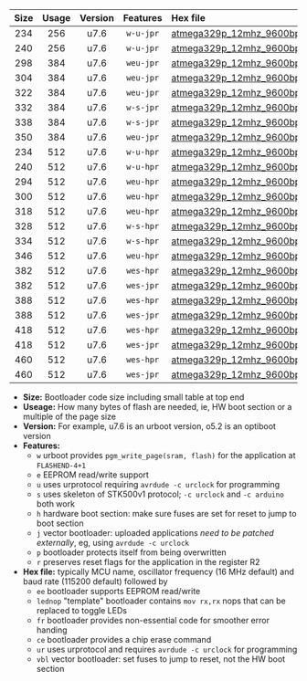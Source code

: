 |Size|Usage|Version|Features|Hex file|
|:-:|:-:|:-:|:-:|:--|
|234|256|u7.6|`w-u-jpr`|[atmega329p_12mhz_9600bps_ur_vbl.hex](https://raw.githubusercontent.com/stefanrueger/urboot/main//atmega329p_12mhz_9600bps_ur_vbl.hex)|
|240|256|u7.6|`w-u-jpr`|[atmega329p_12mhz_9600bps_lednop_ur_vbl.hex](https://raw.githubusercontent.com/stefanrueger/urboot/main//atmega329p_12mhz_9600bps_lednop_ur_vbl.hex)|
|298|384|u7.6|`weu-jpr`|[atmega329p_12mhz_9600bps_ee_ur_vbl.hex](https://raw.githubusercontent.com/stefanrueger/urboot/main//atmega329p_12mhz_9600bps_ee_ur_vbl.hex)|
|304|384|u7.6|`weu-jpr`|[atmega329p_12mhz_9600bps_ee_lednop_ur_vbl.hex](https://raw.githubusercontent.com/stefanrueger/urboot/main//atmega329p_12mhz_9600bps_ee_lednop_ur_vbl.hex)|
|322|384|u7.6|`weu-jpr`|[atmega329p_12mhz_9600bps_ee_lednop_fr_ur_vbl.hex](https://raw.githubusercontent.com/stefanrueger/urboot/main//atmega329p_12mhz_9600bps_ee_lednop_fr_ur_vbl.hex)|
|332|384|u7.6|`w-s-jpr`|[atmega329p_12mhz_9600bps_vbl.hex](https://raw.githubusercontent.com/stefanrueger/urboot/main//atmega329p_12mhz_9600bps_vbl.hex)|
|338|384|u7.6|`w-s-jpr`|[atmega329p_12mhz_9600bps_lednop_vbl.hex](https://raw.githubusercontent.com/stefanrueger/urboot/main//atmega329p_12mhz_9600bps_lednop_vbl.hex)|
|350|384|u7.6|`weu-jpr`|[atmega329p_12mhz_9600bps_ee_lednop_fr_ce_ur_vbl.hex](https://raw.githubusercontent.com/stefanrueger/urboot/main//atmega329p_12mhz_9600bps_ee_lednop_fr_ce_ur_vbl.hex)|
|234|512|u7.6|`w-u-hpr`|[atmega329p_12mhz_9600bps_ur.hex](https://raw.githubusercontent.com/stefanrueger/urboot/main//atmega329p_12mhz_9600bps_ur.hex)|
|240|512|u7.6|`w-u-hpr`|[atmega329p_12mhz_9600bps_lednop_ur.hex](https://raw.githubusercontent.com/stefanrueger/urboot/main//atmega329p_12mhz_9600bps_lednop_ur.hex)|
|294|512|u7.6|`weu-hpr`|[atmega329p_12mhz_9600bps_ee_ur.hex](https://raw.githubusercontent.com/stefanrueger/urboot/main//atmega329p_12mhz_9600bps_ee_ur.hex)|
|300|512|u7.6|`weu-hpr`|[atmega329p_12mhz_9600bps_ee_lednop_ur.hex](https://raw.githubusercontent.com/stefanrueger/urboot/main//atmega329p_12mhz_9600bps_ee_lednop_ur.hex)|
|318|512|u7.6|`weu-hpr`|[atmega329p_12mhz_9600bps_ee_lednop_fr_ur.hex](https://raw.githubusercontent.com/stefanrueger/urboot/main//atmega329p_12mhz_9600bps_ee_lednop_fr_ur.hex)|
|328|512|u7.6|`w-s-hpr`|[atmega329p_12mhz_9600bps.hex](https://raw.githubusercontent.com/stefanrueger/urboot/main//atmega329p_12mhz_9600bps.hex)|
|334|512|u7.6|`w-s-hpr`|[atmega329p_12mhz_9600bps_lednop.hex](https://raw.githubusercontent.com/stefanrueger/urboot/main//atmega329p_12mhz_9600bps_lednop.hex)|
|346|512|u7.6|`weu-hpr`|[atmega329p_12mhz_9600bps_ee_lednop_fr_ce_ur.hex](https://raw.githubusercontent.com/stefanrueger/urboot/main//atmega329p_12mhz_9600bps_ee_lednop_fr_ce_ur.hex)|
|382|512|u7.6|`wes-hpr`|[atmega329p_12mhz_9600bps_ee.hex](https://raw.githubusercontent.com/stefanrueger/urboot/main//atmega329p_12mhz_9600bps_ee.hex)|
|382|512|u7.6|`wes-jpr`|[atmega329p_12mhz_9600bps_ee_vbl.hex](https://raw.githubusercontent.com/stefanrueger/urboot/main//atmega329p_12mhz_9600bps_ee_vbl.hex)|
|388|512|u7.6|`wes-hpr`|[atmega329p_12mhz_9600bps_ee_lednop.hex](https://raw.githubusercontent.com/stefanrueger/urboot/main//atmega329p_12mhz_9600bps_ee_lednop.hex)|
|388|512|u7.6|`wes-jpr`|[atmega329p_12mhz_9600bps_ee_lednop_vbl.hex](https://raw.githubusercontent.com/stefanrueger/urboot/main//atmega329p_12mhz_9600bps_ee_lednop_vbl.hex)|
|418|512|u7.6|`wes-hpr`|[atmega329p_12mhz_9600bps_ee_lednop_fr.hex](https://raw.githubusercontent.com/stefanrueger/urboot/main//atmega329p_12mhz_9600bps_ee_lednop_fr.hex)|
|418|512|u7.6|`wes-jpr`|[atmega329p_12mhz_9600bps_ee_lednop_fr_vbl.hex](https://raw.githubusercontent.com/stefanrueger/urboot/main//atmega329p_12mhz_9600bps_ee_lednop_fr_vbl.hex)|
|460|512|u7.6|`wes-hpr`|[atmega329p_12mhz_9600bps_ee_lednop_fr_ce.hex](https://raw.githubusercontent.com/stefanrueger/urboot/main//atmega329p_12mhz_9600bps_ee_lednop_fr_ce.hex)|
|460|512|u7.6|`wes-jpr`|[atmega329p_12mhz_9600bps_ee_lednop_fr_ce_vbl.hex](https://raw.githubusercontent.com/stefanrueger/urboot/main//atmega329p_12mhz_9600bps_ee_lednop_fr_ce_vbl.hex)|

- **Size:** Bootloader code size including small table at top end
- **Useage:** How many bytes of flash are needed, ie, HW boot section or a multiple of the page size
- **Version:** For example, u7.6 is an urboot version, o5.2 is an optiboot version
- **Features:**
  + `w` urboot provides `pgm_write_page(sram, flash)` for the application at `FLASHEND-4+1`
  + `e` EEPROM read/write support
  + `u` uses urprotocol requiring `avrdude -c urclock` for programming
  + `s` uses skeleton of STK500v1 protocol; `-c urclock` and `-c arduino` both work
  + `h` hardware boot section: make sure fuses are set for reset to jump to boot section
  + `j` vector bootloader: uploaded applications *need to be patched externally*, eg, using `avrdude -c urclock`
  + `p` bootloader protects itself from being overwritten
  + `r` preserves reset flags for the application in the register R2
- **Hex file:** typically MCU name, oscillator frequency (16 MHz default) and baud rate (115200 default) followed by
  + `ee` bootloader supports EEPROM read/write
  + `lednop` "template" bootloader contains `mov rx,rx` nops that can be replaced to toggle LEDs
  + `fr` bootloader provides non-essential code for smoother error handing
  + `ce` bootloader provides a chip erase command
  + `ur` uses urprotocol and requires `avrdude -c urclock` for programming
  + `vbl` vector bootloader: set fuses to jump to reset, not the HW boot section
